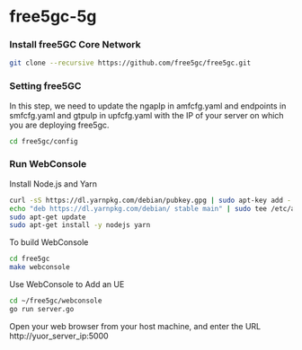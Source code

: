 # free5gc-5g

### Install free5GC Core Network
```bash
git clone --recursive https://github.com/free5gc/free5gc.git
```

### Setting free5GC
In this step, we need to update the ngapIp in amfcfg.yaml and endpoints in smfcfg.yaml and gtpuIp in upfcfg.yaml with the IP of your server on which you are deploying free5gc. 
```bash
cd free5gc/config
```

### Run WebConsole
Install Node.js and Yarn
```bash
curl -sS https://dl.yarnpkg.com/debian/pubkey.gpg | sudo apt-key add -
echo "deb https://dl.yarnpkg.com/debian/ stable main" | sudo tee /etc/apt/sources.list.d/yarn.list
sudo apt-get update
sudo apt-get install -y nodejs yarn
```

To build WebConsole
```bash
cd free5gc
make webconsole
```

Use WebConsole to Add an UE
```bash
cd ~/free5gc/webconsole
go run server.go
```
 Open your web browser from your host machine, and enter the URL http://yuor_server_ip:5000
